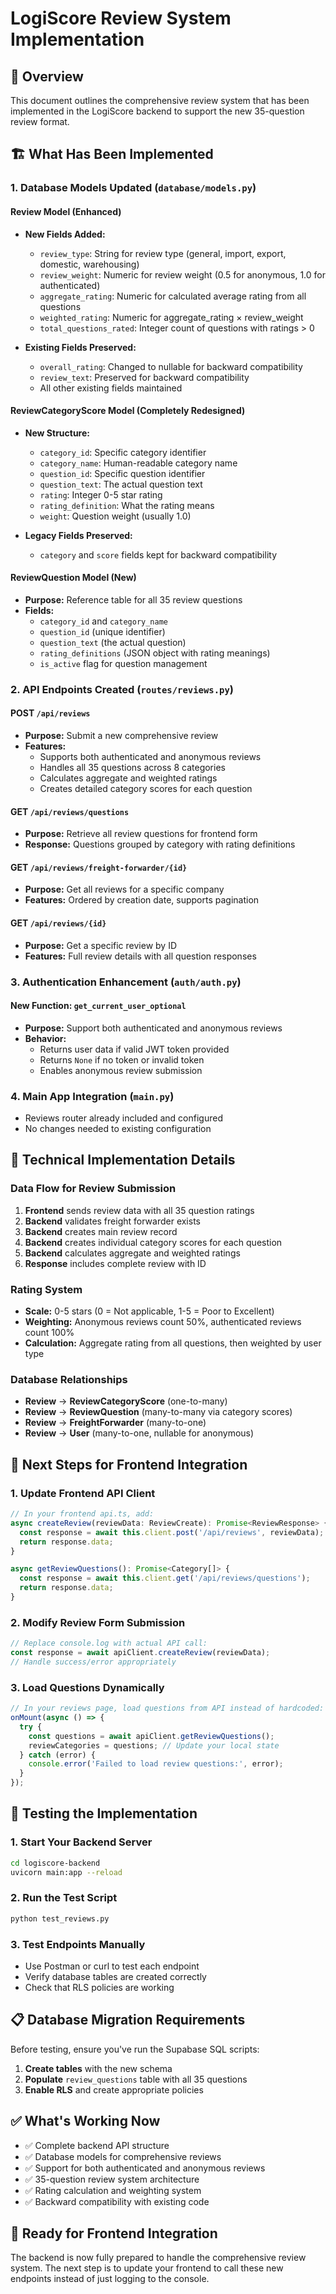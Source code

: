 # LogiScore Review System Implementation

## 🎯 **Overview**
This document outlines the comprehensive review system that has been implemented in the LogiScore backend to support the new 35-question review format.

## 🏗️ **What Has Been Implemented**

### **1. Database Models Updated (`database/models.py`)**

#### **Review Model (Enhanced)**
- **New Fields Added:**
  - `review_type`: String for review type (general, import, export, domestic, warehousing)
  - `review_weight`: Numeric for review weight (0.5 for anonymous, 1.0 for authenticated)
  - `aggregate_rating`: Numeric for calculated average rating from all questions
  - `weighted_rating`: Numeric for aggregate_rating × review_weight
  - `total_questions_rated`: Integer count of questions with ratings > 0
  
- **Existing Fields Preserved:**
  - `overall_rating`: Changed to nullable for backward compatibility
  - `review_text`: Preserved for backward compatibility
  - All other existing fields maintained

#### **ReviewCategoryScore Model (Completely Redesigned)**
- **New Structure:**
  - `category_id`: Specific category identifier
  - `category_name`: Human-readable category name
  - `question_id`: Specific question identifier
  - `question_text`: The actual question text
  - `rating`: Integer 0-5 star rating
  - `rating_definition`: What the rating means
  - `weight`: Question weight (usually 1.0)
  
- **Legacy Fields Preserved:**
  - `category` and `score` fields kept for backward compatibility

#### **ReviewQuestion Model (New)**
- **Purpose:** Reference table for all 35 review questions
- **Fields:**
  - `category_id` and `category_name`
  - `question_id` (unique identifier)
  - `question_text` (the actual question)
  - `rating_definitions` (JSON object with rating meanings)
  - `is_active` flag for question management

### **2. API Endpoints Created (`routes/reviews.py`)**

#### **POST `/api/reviews`**
- **Purpose:** Submit a new comprehensive review
- **Features:**
  - Supports both authenticated and anonymous reviews
  - Handles all 35 questions across 8 categories
  - Calculates aggregate and weighted ratings
  - Creates detailed category scores for each question

#### **GET `/api/reviews/questions`**
- **Purpose:** Retrieve all review questions for frontend form
- **Response:** Questions grouped by category with rating definitions

#### **GET `/api/reviews/freight-forwarder/{id}`**
- **Purpose:** Get all reviews for a specific company
- **Features:** Ordered by creation date, supports pagination

#### **GET `/api/reviews/{id}`**
- **Purpose:** Get a specific review by ID
- **Features:** Full review details with all question responses

### **3. Authentication Enhancement (`auth/auth.py`)**

#### **New Function: `get_current_user_optional`**
- **Purpose:** Support both authenticated and anonymous reviews
- **Behavior:**
  - Returns user data if valid JWT token provided
  - Returns `None` if no token or invalid token
  - Enables anonymous review submission

### **4. Main App Integration (`main.py`)**
- Reviews router already included and configured
- No changes needed to existing configuration

## 🔧 **Technical Implementation Details**

### **Data Flow for Review Submission**
1. **Frontend** sends review data with all 35 question ratings
2. **Backend** validates freight forwarder exists
3. **Backend** creates main review record
4. **Backend** creates individual category scores for each question
5. **Backend** calculates aggregate and weighted ratings
6. **Response** includes complete review with ID

### **Rating System**
- **Scale:** 0-5 stars (0 = Not applicable, 1-5 = Poor to Excellent)
- **Weighting:** Anonymous reviews count 50%, authenticated reviews count 100%
- **Calculation:** Aggregate rating from all questions, then weighted by user type

### **Database Relationships**
- **Review** → **ReviewCategoryScore** (one-to-many)
- **Review** → **ReviewQuestion** (many-to-many via category scores)
- **Review** → **FreightForwarder** (many-to-one)
- **Review** → **User** (many-to-one, nullable for anonymous)

## 🚀 **Next Steps for Frontend Integration**

### **1. Update Frontend API Client**
```typescript
// In your frontend api.ts, add:
async createReview(reviewData: ReviewCreate): Promise<ReviewResponse> {
  const response = await this.client.post('/api/reviews', reviewData);
  return response.data;
}

async getReviewQuestions(): Promise<Category[]> {
  const response = await this.client.get('/api/reviews/questions');
  return response.data;
}
```

### **2. Modify Review Form Submission**
```typescript
// Replace console.log with actual API call:
const response = await apiClient.createReview(reviewData);
// Handle success/error appropriately
```

### **3. Load Questions Dynamically**
```typescript
// In your reviews page, load questions from API instead of hardcoded:
onMount(async () => {
  try {
    const questions = await apiClient.getReviewQuestions();
    reviewCategories = questions; // Update your local state
  } catch (error) {
    console.error('Failed to load review questions:', error);
  }
});
```

## 🧪 **Testing the Implementation**

### **1. Start Your Backend Server**
```bash
cd logiscore-backend
uvicorn main:app --reload
```

### **2. Run the Test Script**
```bash
python test_reviews.py
```

### **3. Test Endpoints Manually**
- Use Postman or curl to test each endpoint
- Verify database tables are created correctly
- Check that RLS policies are working

## 📋 **Database Migration Requirements**

Before testing, ensure you've run the Supabase SQL scripts:
1. **Create tables** with the new schema
2. **Populate** `review_questions` table with all 35 questions
3. **Enable RLS** and create appropriate policies

## ✅ **What's Working Now**
- ✅ Complete backend API structure
- ✅ Database models for comprehensive reviews
- ✅ Support for both authenticated and anonymous reviews
- ✅ 35-question review system architecture
- ✅ Rating calculation and weighting system
- ✅ Backward compatibility with existing code

## 🎯 **Ready for Frontend Integration**
The backend is now fully prepared to handle the comprehensive review system. The next step is to update your frontend to call these new endpoints instead of just logging to the console.
